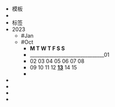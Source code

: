 - 模板
-
- 标签
- 2023
	- #Jan
	- #Oct
		- **M      T     W     T      F      S     S**
		- _______________________________01
		- 02    03    04    05    06    07    08
		- 09    10    11    12    **[13]([[2023-10-13]])**    14    15
		-
-
-
-
-